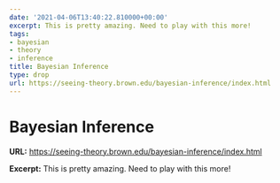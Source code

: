 ```yaml
---
date: '2021-04-06T13:40:22.810000+00:00'
excerpt: This is pretty amazing. Need to play with this more!
tags:
- bayesian
- theory
- inference
title: Bayesian Inference
type: drop
url: https://seeing-theory.brown.edu/bayesian-inference/index.html
---
```


# Bayesian Inference

**URL:** https://seeing-theory.brown.edu/bayesian-inference/index.html

**Excerpt:** This is pretty amazing. Need to play with this more!
